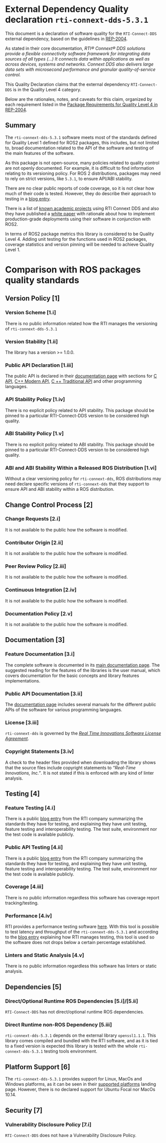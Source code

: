 # **External Dependency Quality declaration** `rti-connext-dds-5.3.1` 

This document is a declaration of software quality for the `RTI-Connect-DDS` external dependency, based on the guidelines in [REP-2004](https://github.com/ros-infrastructure/rep/blob/master/rep-2004.rst).

As stated in their core documentation, *RTI® Connext® DDS solutions provide a flexible connectivity software framework for integrating data sources of all types (...) It connects data within applications as well as across devices, systems and networks. _Connext DDS_ also delivers large data sets with microsecond performance and granular quality-of-service control.* 

This Quality Declaration claims that the external dependency `RTI-Connect-DDS` is in the Quality Level 4 category.

Below are the rationales, notes, and caveats for this claim, organized by each requirement listed in the [Package Requirements for Quality Level 4 in REP-2004](https://www.ros.org/reps/rep-2004.html).

## Summary
The `rti-connext-dds-5.3.1` software meets most of the standards defined for Quality Level 1 defined for ROS2 packages, this includes, but not limited to, broad documentation related to the API of the software and testing of the main features of the software.

As this package is not open-source, many policies related to quality control are not openly documented. For example, it is difficult to find information relating to its versioning policy. For ROS 2 distributions, packages may need to rely on strict versions, like `5.3.1`, to ensure API/ABI stability. 

There are no clear public reports of code coverage, so it is not clear how much of their code is tested. However, they do describe their approach to testing in a [blog entry](https://www.rti.com/blog/software-testing-at-rti). 

There is a list of [known academic projects](https://community.rti.com/projects) using RTI Connext DDS and also they have published a [white paper](https://www.rti.com/whitepapers/how-to-achieve-production-grade-deployment-with-ros-2-and-rti-connext-dds) with rationale about how to implement production-grade deployments using their software in conjunction with ROS2.

In terms of ROS2 package metrics this library is considered to be Quality Level 4. Adding unit testing for the functions used in ROS2 packages, coverage statistics and version pinning will be needed to achieve Quality Level 1.

# Comparison with ROS packages quality standards

## Version Policy [1]

### Version Scheme [1.i]

There is no public information related how the RTI manages the versioning of `rti-connext-dds-5.3.1`

### Version Stability [1.ii]

The library has a version >= 1.0.0.

### Public API Declaration [1.iii]

The public API is declared in their [documentation page](https://community.rti.com/documentation/rti-connext-dds-531) with sections for [C API](https://community.rti.com/static/documentation/connext-dds/5.3.1/doc/api/connext_dds/api_c/index.html), [C++ Modern API](https://community.rti.com/static/documentation/connext-dds/5.3.1/doc/api/connext_dds/api_cpp2/index.html), [C ++ Traditional API](https://community.rti.com/static/documentation/connext-dds/5.3.1/doc/api/connext_dds/api_cpp/index.html) and other programming languages.

### API Stability Policy [1.iv]

There is no explicit policy related to API stability. This package should be pinned to a particular RTI-Connect-DDS version to be considered high quality.

### ABI Stability Policy [1.v]

There is no explicit policy related to ABI stability. This package should be pinned to a particular RTI-Connect-DDS version to be considered high quality.

### ABI and ABI Stability Within a Released ROS Distribution [1.vi]

Without a clear versioning policy for `rti-connext-dds`, ROS distributions may need declare specific versions of `rti-connext-dds` that they support to ensure API and ABI stability within a ROS distribution.

## Change Control Process [2]

### Change Requests [2.i]

It is not available to the public how the software is modified.

### Contributor Origin [2.ii]

It is not available to the public how the software is modified.

### Peer Review Policy [2.iii]

It is not available to the public how the software is modified.

### Continuous Integration [2.iv]

It is not available to the public how the software is modified.

###  Documentation Policy [2.v]

It is not available to the public how the software is modified.

## Documentation [3]

### Feature Documentation [3.i]

The complete software is documented in its [main documentation page](https://community.rti.com/documentation/rti-connext-dds-531). The suggested reading for the features of the libraries is the user manual, which covers documentation for the basic concepts and library features implementations.

### Public API Documentation [3.ii]

The [documentation page](https://community.rti.com/documentation/rti-connext-dds-531) includes several manuals for the different public APIs of the software for various programming languages.

### License [3.iii]

`rti-connext-dds` is governed by the [*Real Time Innovations Software License Agreement*](https://community.rti.com/content/page/rti-software-license-agreement).

### Copyright Statements [3.iv]

A check to the header files provided when downloading the library shows that the source files include copyright statements to *“Real-Time Innovations, Inc.”*. It is not stated if this is enforced with any kind of linter analysis.

## Testing [4]

### Feature Testing [4.i]

There is a public [blog entry](https://www.rti.com/blog/software-testing-at-rti) from the RTI company summarizing the standards they have for testing, and explaining they have unit testing, feature testing and interoperability testing. The test suite, environment nor the test code is available publicly.

### Public API Testing [4.ii]

There is a public [blog entry](https://www.rti.com/blog/software-testing-at-rti) from the RTI company summarizing the standards they have for testing, and explaining they have unit testing, feature testing and interoperability testing. The test suite, environment nor the test code is available publicly.

### Coverage [4.iii]

There is no public information regardless this software has coverage report tracking/testing.

### Performance [4.iv]

RTI provides a performance testing software [here](https://community.rti.com/downloads/rti-connext-dds-performance-test). With this tool is possible to test latency and throughput of the `rti-connext-dds-5.3.1` and according to the [blog entry](https://www.rti.com/blog/software-testing-at-rti) explaining how RTI manages testing, this tool is used so the software does not drops below a certain percentage established. 

### Linters and Static Analysis [4.v]

There is no public information regardless this software has linters or static analysis.

## Dependencies [5]

### Direct/Optional Runtime ROS Dependencies [5.i]/[5.ii]

`RTI-Connect-DDS` has not direct/optional runtime ROS dependencies.

### Direct Runtime non-ROS Dependency [5.iii]

`rti-connext-dds-5.3.1` depends on the external library `openssl1.1.1`. This library comes compiled and bundled with the RTI software, and as it is tied to a fixed version is expected this library is tested with the whole `rti-connext-dds-5.3.1` testing tools environment.

## Platform Support [6]

The `rti-connext-dds-5.3.1` provides support for Linux, MacOs and Windows platforms, as it can be seen in their [supported platforms](https://community.rti.com/static/documentation/connext-dds/5.3.1/doc/manuals/connext_dds/html_files/RTI_ConnextDDS_CoreLibraries_ReleaseNotes/index.htm#ReleaseNotes/System_Requirements.htm#Table_SupportedPlatforms) landing page.  However, there is no declared support for Ubuntu Focal nor MacOs 10.14.

## Security [7]

###  Vulnerability Disclosure Policy [7.i]

`RTI-Connect-DDS` does not have a Vulnerability Disclosure Policy.
